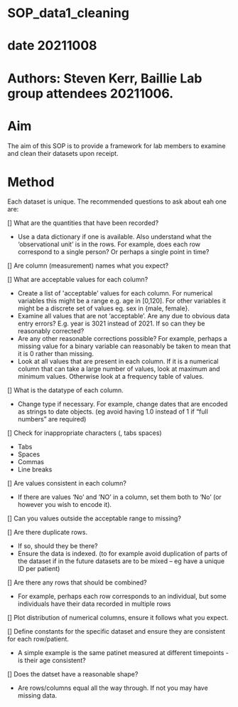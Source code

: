 # SOP_data1_cleaning
# date 20211008
# Authors: Steven Kerr, Baillie Lab group attendees 20211006.

# Aim
The aim of this SOP is to provide a framework for lab members to examine and clean their datasets upon receipt. 

# Method
Each dataset is unique. The recommended questions to ask about eah one are: 

[] What are the quantities that have been recorded?
  - Use a data dictionary if one is available. Also understand what the ‘observational unit’ is in the rows. For example, does each row correspond to a single person? Or perhaps a single point in time?

[] Are column (measurement) names what you expect?

[] What are acceptable values for each column? 
  - Create a list of 'acceptable' values for each column. For numerical variables this might be a range e.g. age in [0,120]. For other variables it might be a discrete set of values eg. sex in {male, female}.
  - Examine all values that are not ‘acceptable’. Are any due to obvious data entry errors? E.g. year is 3021 instead of 2021. If so can they be reasonably corrected?
  - Are any other reasonable corrections possible? For example, perhaps a missing value for a binary variable can reasonably be taken to mean that it is 0 rather than missing.
  -  Look at all values that are present in each column. If it is a numerical column that can take a large number of values, look at maximum and minimum values. Otherwise look at a frequency table of values.

[] What is the datatype of each column. 
  - Change type if necessary. For example, change dates that are encoded as strings to date objects. (eg avoid having 1.0 instead of 1 if “full numbers” are required)

[] Check for inappropriate characters (, tabs spaces)
  - Tabs
  - Spaces
  - Commas
  - Line breaks
 
[] Are values consistent in each column? 
 - If there are values ‘No’ and ’NO’ in a column, set them both to ‘No’ (or however you wish to encode it).
  
[] Can you values outside the acceptable range to missing?

[] Are there duplicate rows. 
  - If so, should they be there? 
  - Ensure the data is indexed. (to for example avoid duplication of parts of the dataset if in the future datasets are to be mixed – eg have a unique ID per patient)

[] Are there any rows that should be combined? 
  - For example, perhaps each row corresponds to an individual, but some individuals have their data recorded in multiple rows

[] Plot distribution of numerical columns, ensure it follows what you expect.

[] Define constants for the specific dataset and ensure they are consistent for each row/patient.
  - A simple example is the same patinet measured at different timepoints - is their age consistent?

[] Does the datset have a reasonable shape?
 - Are rows/columns equal all the way through. If not you may have missing data.
